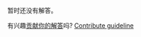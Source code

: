 
暂时还没有解答。

有兴趣[贡献你的解答](https://github.com/BFEdev/BFE.dev-solutions/blob/main/typescript/implement-reversetuple-t_zh.md)吗? [Contribute guideline](https://github.com/BFEdev/BFE.dev-solutions#how-to-contribute)
